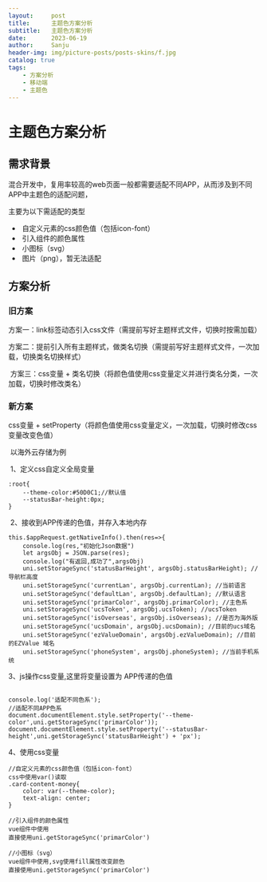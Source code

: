 ```yaml
---
layout:     post
title:      主题色方案分析
subtitle:   主题色方案分析
date:       2023-06-19
author:     Sanju
header-img: img/picture-posts/posts-skins/f.jpg
catalog: true
tags:
    - 方案分析
    - 移动端
    - 主题色
---
```


# 主题色方案分析

## 需求背景

​	混合开发中，复用率较高的web页面一般都需要适配不同APP，从而涉及到不同APP中主题色的适配问题，

主要为以下需适配的类型

- ​	自定义元素的css颜色值（包括icon-font）
- ​	引入组件的颜色属性
- ​	小图标（svg）
- ​	图片（png），暂无法适配

## 方案分析

### 旧方案

​	方案一：link标签动态引入css文件（需提前写好主题样式文件，切换时按需加载）

​	方案二：提前引入所有主题样式，做类名切换（需提前写好主题样式文件，一次加载，切换类名切换样式）

​	方案三：css变量 + 类名切换（将颜色值使用css变量定义并进行类名分类，一次加载，切换时修改类名）



### 新方案

css变量 + setProperty（将颜色值使用css变量定义，一次加载，切换时修改css变量改变色值）

​	以海外云存储为例	

​	1、定义css自定义全局变量

```
:root{
	--theme-color:#50D0C1;//默认值
	--statusBar-height:0px;
}
```

​	2、接收到APP传递的色值，并存入本地内存

```
this.$appRequest.getNativeInfo().then(res=>{
    console.log(res,"初始化Json数据")
    let argsObj = JSON.parse(res);
    console.log("有返回,成功了",argsObj)
    uni.setStorageSync('statusBarHeight', argsObj.statusBarHeight); //导航栏高度
    uni.setStorageSync('currentLan', argsObj.currentLan); //当前语言
    uni.setStorageSync('defaultLan', argsObj.defaultLan); //默认语言
    uni.setStorageSync('primarColor', argsObj.primarColor); //主色系
    uni.setStorageSync('ucsToken', argsObj.ucsToken); //ucsToken 
    uni.setStorageSync('isOverseas', argsObj.isOverseas); //是否为海外版
    uni.setStorageSync('ucsDomain', argsObj.ucsDomain); //目前的ucs域名
    uni.setStorageSync('ezValueDomain', argsObj.ezValueDomain); //目前的EZValue 域名
    uni.setStorageSync('phoneSystem', argsObj.phoneSystem); //当前手机系统
```

  3、js操作css变量,这里将变量设置为 APP传递的色值

```

console.log('适配不同色系');
//适配不同APP色系
document.documentElement.style.setProperty('--theme-color',uni.getStorageSync('primarColor'));
document.documentElement.style.setProperty('--statusBar-height',uni.getStorageSync('statusBarHeight') + 'px');
```

4、使用css变量

```
//自定义元素的css颜色值（包括icon-font）
css中使用var()读取
.card-content-money{
    color: var(--theme-color);
    text-align: center;
}

//引入组件的颜色属性
vue组件中使用
直接使用uni.getStorageSync('primarColor')

//小图标（svg）
vue组件中使用,svg使用fill属性改变颜色
直接使用uni.getStorageSync('primarColor')
```

